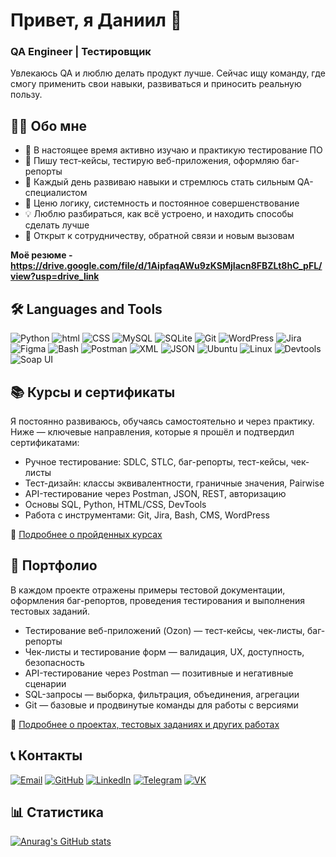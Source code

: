 # Привет, я Даниил 👋  
### QA Engineer | Тестировщик

Увлекаюсь QA и люблю делать продукт лучше.
Сейчас ищу команду, где смогу применить свои навыки, развиваться и приносить реальную пользу.

## 👨‍💻 Обо мне

- 🎯 В настоящее время активно изучаю и практикую тестирование ПО
- 🐞 Пишу тест-кейсы, тестирую веб-приложения, оформляю баг-репорты
- 🚀 Каждый день развиваю навыки и стремлюсь стать сильным QA-специалистом
- 🧠 Ценю логику, системность и постоянное совершенствование
- 💡 Люблю разбираться, как всё устроено, и находить способы сделать лучше
- 🤝 Открыт к сотрудничеству, обратной связи и новым вызовам

**Моё резюме - https://drive.google.com/file/d/1AipfaqAWu9zKSMjIacn8FBZLt8hC_pFL/view?usp=drive_link**

## 🛠️ Languages and Tools

![Python](https://img.shields.io/badge/-Python-F9DC3E.svg?logo=Python&style=for-the-badge)
![html](https://img.shields.io/badge/HTML-E34F26.svg?logo=HTML5&style=for-the-badge&logoColor=white)
![CSS](https://img.shields.io/badge/CSS-1572B6.svg?logo=CSS&style=for-the-badge&logoColor=white)
![MySQL](https://img.shields.io/badge/MySQL-%2300f.svg?logo=mysql&style=for-the-badge&logoColor=white)
![SQLite](https://img.shields.io/badge/SQLite-%2307405e.svg?logo=sqlite&style=for-the-badge&logoColor=white)
![Git](https://img.shields.io/badge/Git-f04f33.svg?logo=git&style=for-the-badge&logoColor=white)
![WordPress](https://img.shields.io/badge/WordPress-2F4F4F.svg?logo=wordpress&style=for-the-badge&logoColor=white)
![Jira](https://img.shields.io/badge/Jira-0052CC?logo=jira&style=for-the-badge&logoColor=fff)
![Figma](https://img.shields.io/badge/Figma-E9967A?logo=figma&style=for-the-badge&logoColor=white)
![Bash](https://img.shields.io/badge/Bash-808080?logo=gnubash&style=for-the-badge&logoColor=fff)
![Postman](https://img.shields.io/badge/Postman-FF6C37?style=for-the-badge&logo=Postman&logoColor=white)
![XML](https://img.shields.io/badge/XML-767C52?logo=xml&style=for-the-badge&logoColor=fff)
![JSON](https://img.shields.io/badge/JSON-696969?logo=json&style=for-the-badge&logoColor=fff)
![Ubuntu](https://img.shields.io/badge/Ubuntu-E95420?style=for-the-badge&logo=ubuntu&logoColor=white)
![Linux](https://img.shields.io/badge/Linux-FCC624?style=for-the-badge&logo=linux&logoColor=black)
![Devtools](https://img.shields.io/badge/Devtools-0A0A0A?style=for-the-badge&logoColor=white)
![Soap UI](https://img.shields.io/badge/SOAPUI-FFFF00?style=for-the-badge&logoColor=white)

## 📚 Курсы и сертификаты

Я постоянно развиваюсь, обучаясь самостоятельно и через практику.
Ниже — ключевые направления, которые я прошёл и подтвердил сертификатами:

* Ручное тестирование: SDLC, STLC, баг-репорты, тест-кейсы, чек-листы
* Тест-дизайн: классы эквивалентности, граничные значения, Pairwise
* API-тестирование через Postman, JSON, REST, авторизацию
* Основы SQL, Python, HTML/CSS, DevTools
* Работа с инструментами: Git, Jira, Bash, CMS, WordPress

📁 [Подробнее о пройденных курсах](https://github.com/daniilg17/certificates)

## 💼 Портфолио

В каждом проекте отражены примеры тестовой документации, оформления баг-репортов, проведения тестирования и выполнения тестовых заданий.

* Тестирование веб-приложений (Ozon) — тест-кейсы, чек-листы, баг-репорты
* Чек-листы и тестирование форм — валидация, UX, доступность, безопасность
* API-тестирование через Postman — позитивные и негативные сценарии
* SQL-запросы — выборка, фильтрация, объединения, агрегации
* Git — базовые и продвинутые команды для работы с версиями

📁 [Подробнее о проектах, тестовых заданиях и других работах](https://github.com/daniilg17/portfolio)

## 📞 Контакты
[![Email](https://img.shields.io/badge/GASANOV.DANYA2017@YANDEX.RU-0A0A0A?style=for-the-badge&logoColor=white)](https://mail.yandex.ru)
[![GitHub](https://img.shields.io/badge/Github-%23121011.svg?logo=GitHub&style=for-the-badge&logoColor=white)](https://github.com/daniilg17)
[![LinkedIn](https://custom-icon-badges.demolab.com/badge/LinkedIn-0A66C2?logo=linkedin-white&style=for-the-badge&logoColor=fff)](https://www.linkedin.com/in/daniilg17/)
[![Telegram](https://img.shields.io/badge/Telegram-2CA5E0?logo=telegram&style=for-the-badge&logoColor=white)](https://t.me/daniilg17)
[![VK](https://img.shields.io/badge/VK-%232E87FB.svg?&style=for-the-badge&logo=vk&logoColor=white)](https://vk.com/daniilg17)

## 📊 Статистика
[![Anurag's GitHub stats](https://github-readme-stats.vercel.app/api?username=daniilg17&show_icons=true&theme=radical)](https://github.com/daniilg17/github-readme-stats)